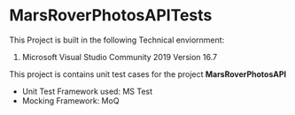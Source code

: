 # MarsRoverPhotosAPITests
This Project is built in the following Technical enviornment: 
1. Microsoft Visual Studio Community 2019 Version 16.7


This project is contains unit test cases for the project **MarsRoverPhotosAPI**

* Unit Test Framework used: MS Test
* Mocking Framework: MoQ

